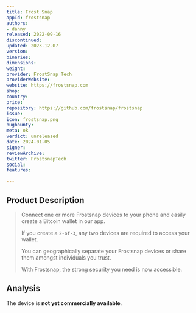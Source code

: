 ```yaml
---
title: Frost Snap
appId: frostsnap
authors:
- danny
released: 2022-09-16
discontinued: 
updated: 2023-12-07
version: 
binaries: 
dimensions:
weight: 
provider: FrostSnap Tech
providerWebsite: 
website: https://frostsnap.com
shop: 
country: 
price: 
repository: https://github.com/frostsnap/frostsnap
issue: 
icon: frostsnap.png
bugbounty: 
meta: ok
verdict: unreleased
date: 2024-01-05
signer: 
reviewArchive: 
twitter: FrostsnapTech
social:
features: 

---
```


## Product Description

> Connect one or more Frostsnap devices to your phone and easily create a Bitcoin wallet in our app.
>
> If you create a `2-of-3`, any two devices are required to access your wallet.
>
> You can geographically separate your Frostsnap devices or share them amongst individuals you trust.
>
> With Frostsnap, the strong security you need is now accessible.

## Analysis 

The device is **not yet commercially available**.